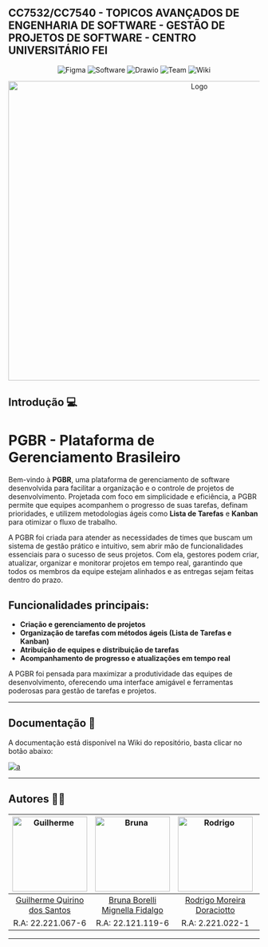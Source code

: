 ## CC7532/CC7540 - TOPICOS AVANÇADOS DE ENGENHARIA DE SOFTWARE - GESTÃO DE PROJETOS DE SOFTWARE - CENTRO UNIVERSITÁRIO FEI

<p align="center">
  <img alt="Figma" src="https://img.shields.io/badge/Figma-yellow?style=for-the-badge&logo=figma#&logoColor=white"/>
  <img alt="Software" src="https://img.shields.io/badge/Software-orange?style=for-the-badge&logo=software&logoColor=white"/>
  <img alt="Drawio" src="https://img.shields.io/badge/-Draw.io-red?style=for-the-badge"/>
  <img alt="Team" src="https://img.shields.io/badge/-Team-green?style=for-the-badge"/>
  <img alt="Wiki" src="https://img.shields.io/badge/-Wiki-blue?style=for-the-badge"/>
</p>

<p align="center">
  <img alt="Logo" align="center" src ="https://github.com/brunaborelli/FEI-Projeto-PGBR/blob/main/images/logo/logo2.png" width="750" height="600"></img>
<p>

<!-- INTRODUCAO -->
## Introdução 💻
  
# PGBR - Plataforma de Gerenciamento Brasileiro

Bem-vindo à **PGBR**, uma plataforma de gerenciamento de software desenvolvida para facilitar a organização e o controle de projetos de desenvolvimento. Projetada com foco em simplicidade e eficiência, a PGBR permite que equipes acompanhem o progresso de suas tarefas, definam prioridades, e utilizem metodologias ágeis como **Lista de Tarefas** e **Kanban** para otimizar o fluxo de trabalho.

A PGBR foi criada para atender as necessidades de times que buscam um sistema de gestão prático e intuitivo, sem abrir mão de funcionalidades essenciais para o sucesso de seus projetos. Com ela, gestores podem criar, atualizar, organizar e monitorar projetos em tempo real, garantindo que todos os membros da equipe estejam alinhados e as entregas sejam feitas dentro do prazo.

## Funcionalidades principais:
- **Criação e gerenciamento de projetos**
- **Organização de tarefas com métodos ágeis (Lista de Tarefas e Kanban)**
- **Atribuição de equipes e distribuição de tarefas**
- **Acompanhamento de progresso e atualizações em tempo real**

A PGBR foi pensada para maximizar a produtividade das equipes de desenvolvimento, oferecendo uma interface amigável e ferramentas poderosas para gestão de tarefas e projetos.


<p align="center">
<p>

***
  
<!-- DOCUMENTACAO -->
## Documentação 📖
  
A documentação está disponível na Wiki do repositório, basta clicar no botão abaixo: 

<a href="https://github.com/brunaborelli/FEI-Projeto-PGBR/wiki" target="_blank">
  <img alt="a" src="https://img.shields.io/badge/read-documentation-blue?style=for-the-badge">
</a>

***

<!-- AAUTORES -->
## Autores 👨‍💻

| <img src="https://avatars.githubusercontent.com/u/92953738?v=4" alt="Guilherme" width="150"/> | <img src="https://avatars.githubusercontent.com/u/84082419?v=4" alt="Bruna" width="150"/> | <img src="https://avatars.githubusercontent.com/u/90464584?v=4" alt="Rodrigo" width="150"/> | <img src="https://avatars.githubusercontent.com/u/82421813?v=4" alt="Pedro" width="150"/> |
|:--------------------------------------------------------------------------------------------:|:-----------------------------------------------------------------------------------------:|:------------------------------------------------------------------------------------------:|:-----------------------------------------------------------------------------------------:|
| [Guilherme Quirino dos Santos](https://github.com/GuilhermeQuirinoS)                         | [Bruna Borelli Mignella Fidalgo](https://github.com/brunaborelli)                         | [Rodrigo Moreira Doraciotto](https://github.com/rodoraciotto)                              | [Pedro Lucas Vieira Adorno](https://github.com/Pedro-254)                                |
| R.A: 22.221.067-6                                                                            | R.A: 22.121.119-6                                                                          | R.A: 2.221.022-1                                                                           | R.A: 2.221.017-1                                                                         |
***
